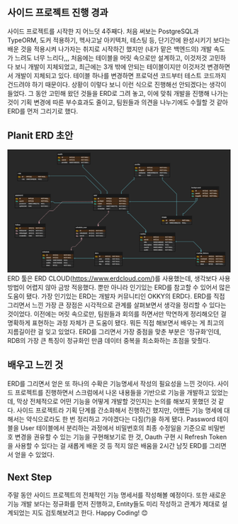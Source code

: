 ## 사이드 프로젝트 진행 경과

사이드 프로젝트를 시작한 지 어느덧 4주째다.
처음 써보는 PostgreSQL과 TypeORM, 도커 적용하기, 헥사고날 아키텍처, 테스팅 등,
단기간에 완성시키기 보다는 배운 것을 적용시켜 나가자는 취지로 시작하긴 했지만
(내가 맡은 백엔드의) 개발 속도가 느려도 너무 느리다,,,
처음에는 테이블을 머릿 속으로만 설계하고, 이것저것 고민하다 보니 개발이 지체되었고,
최근에는 3개 밖에 안되는 테이블이지만 이것저것 변경하면서 개발이 지체되고 있다.
테이블 하나를 변경하면 프로덕션 코드부터 테스트 코드까지 건드려야 하기 때문이다.
상황이 이렇다 보니 이런 식으로 진행해선 안되겠다는 생각이 들었다.
그 동안 고민해 왔던 것들을 ERD로 그려 놓고, 이에 맞춰 개발을 진행해 나가는 것이
기획 변경에 따른 부수효과도 줄이고,
팀원들과 의견을 나누기에도 수월할 것 같아 ERD를 먼저 그리기로 했다.

## Planit ERD 초안

![플래닛의 ERD 초안](../assets/erd.png)
ERD 툴은 ERD CLOUD(https://www.erdcloud.com/)를 사용했는데,
생각보다 사용 방법이 어렵지 않아 금방 적응했다.
뿐만 아니라 인기있는 ERD를 참고할 수 있어서 많은 도움이 됐다.
가장 인기있는 ERD는 개발자 커뮤니티인 OKKY의 ERD다.
ERD를 직접 그리면서 느낀 가장 큰 장점은
시각적으로 관계를 살펴보면서 생각을 정리할 수 있다는 것이었다.
이전에는 머릿 속으로만, 팀원들과 회의를 하면서만 막연하게 정리해오던 걸
명확하게 표현하는 과정 자체가 큰 도움이 됐다.
뭐든 직접 해보면서 배우는 게 최고의 지름길이란 걸 잊고 있었다.
ERD를 그리면서 가장 중점을 맞춘 부분은 '정규화'인데,
RDB의 가장 큰 특징이 정규화인 만큼 데이터 중복을 최소화하는 초점을 맞췄다.

## 배우고 느낀 것

ERD를 그리면서 얻은 또 하나의 수확은 기능명세서 작성의 필요성을 느낀 것이다.
사이드 프로젝트를 진행하면서 스크럼에서 나온 내용들을 기반으로 기능을 개발하고 있었는데,
막상 전체적으로 어떤 기능을 어떻게 개발할 것인지는 논의를 해보지 못했던 것 같다.
사이드 프로젝트라 기획 단계를 간소화해서 진행하긴 했지만,
어쨌든 기능 명세에 대해서는 약식으로라도 한 번 정리하고 가야겠다는 다짐(?)을 하게 됐다.
Password 테이블을 User 테이블에서 분리하는 과정에서
비밀번호의 최종 수정일을 기준으로 비밀번호 변경을 권유할 수 있는 기능을 구현해보기로 한 것,
Oauth 구현 시 Refresh Token을 사용할 수 있다는 걸 새롭게 배운 것 등
적지 않은 배움을 2시간 남짓 ERD를 그리면서 얻을 수 있었다.

## Next Step

주말 동안 사이드 프로젝트의 전체적인 기능 명세서를 작성해볼 예정이다.
또한 새로운 기능 개발 보다는 정규화를 먼저 진행하고,
Entity들도 미리 작성하고 관계가 제대로 설계되었는 지도 검토해보려고 한다.
Happy Coding! 😊
